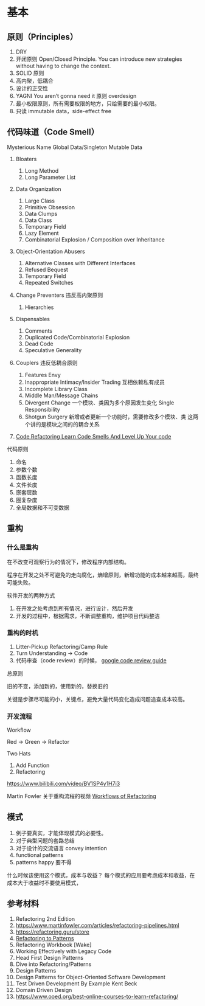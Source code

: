 # 基本

## 原则（Principles）

1. DRY
1. 开闭原则 Open/Closed Principle. You can introduce new strategies without having to change the context.
1. SOLID 原则
1. 高内聚，低耦合
1. 设计的正交性
1. YAGNI You aren’t gonna need it 原则 overdesign
1. 最小权限原则，所有需要权限的地方，只给需要的最小权限。
1. 只读 immutable data，side-effect free

## 代码味道（Code Smell）

Mysterious Name
Global Data/Singleton
Mutable Data

1. Bloaters
   1. Long Method
   1. Long Parameter List
1. Data Organization

   1. Large Class
   1. Primitive Obsession
   1. Data Clumps
   1. Data Class
   1. Temporary Field
   1. Lazy Element
   1. Combinatorial Explosion / Composition over Inheritance

1. Object-Orientation Abusers
   1. Alternative Classes with Different Interfaces
   1. Refused Bequest
   1. Temporary Field
   1. Repeated Switches
1. Change Preventers 违反高内聚原则

   1. Hierarchies

1. Dispensables
   1. Comments
   1. Duplicated Code/Combinatorial Explosion
   1. Dead Code
   1. Speculative Generality
1. Couplers 违反低耦合原则

   1. Features Envy
   1. Inappropriate Intimacy/Insider Trading 互相依赖私有成员
   1. Incomplete Library Class
   1. Middle Man/Message Chains
   1. Divergent Change 一个模块、类因为多个原因发生变化 Single Responsibility
   1. Shotgun Surgery 新增或者更新一个功能时，需要修改多个模块、类 这两个讲的是模块之间的的耦合关系

1. [Code Refactoring Learn Code Smells And Level Up Your code](https://www.bilibili.com/video/BV1Sz411q76F)

代码原则

1. 命名
1. 参数个数
1. 函数长度
1. 文件长度
1. 嵌套层数
1. 圈复杂度
1. 全局数据和不可变数据

## 重构

### 什么是重构

在不改变可观察行为的情况下，修改程序内部结构。

程序在开发之处不可避免的走向腐化，熵增原则，新增功能的成本越来越高，最终可能失败。

软件开发的两种方式

1. 在开发之处考虑到所有情况，进行设计，然后开发
1. 开发的过程中，根据需求，不断调整重构，维护项目代码整洁

### 重构的时机

1.  Litter-Pickup Refactoring/Camp Rule
1.  Turn Understanding -> Code
1.  代码审查（code review）的时候， [google code review guide](https://google.github.io/eng-practices/review/reviewer/)

总原则

旧的不变，添加新的，使用新的，替换旧的

关键是步骤尽可能的小，关键点，避免大量代码变化造成问题追查成本较高。

### 开发流程

Workflow

Red -> Green -> Refactor

Two Hats

1. Add Function
1. Refactoring

https://www.bilibili.com/video/BV1SP4y1H7i3

Martin Fowler 关于重构流程的视频 [Workflows of Refactoring](https://www.bilibili.com/video/BV1SP4y1H7i3)

## 模式

1. 例子要真实，才能体现模式的必要性。
1. 对于典型问题的套路总结
1. 对于设计的交流语言 convey intention
1. functional patterns
1. patterns happy 要不得

什么时候该使用这个模式，成本与收益？
每个模式的应用要考虑成本和收益，在成本大于收益时不要使用模式，

## 参考材料

1. Refactoring 2nd Edition
1. https://www.martinfowler.com/articles/refactoring-pipelines.html
1. https://refactoring.guru/store
1. [Refactoring to Patterns](https://martinfowler.com/books/r2p.html)
1. Refactoring Workbook [Wake]
1. Working Effectively with Legacy Code
1. Head First Design Patterns
1. Dive into Refactoring/Patterns
1. Design Patterns
1. Design Patterns for Object-Oriented Software Development
1. Test Driven Development By Example Kent Beck
1. Domain Driven Design
1. https://www.ooed.org/best-online-courses-to-learn-refactoring/
